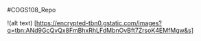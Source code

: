 #COGS108_Repo

!(alt text) [https://encrypted-tbn0.gstatic.com/images?q=tbn:ANd9GcQvQx8FmBhxRhLFdMbnOvBft7ZrsoK4EMfMgw&s]
